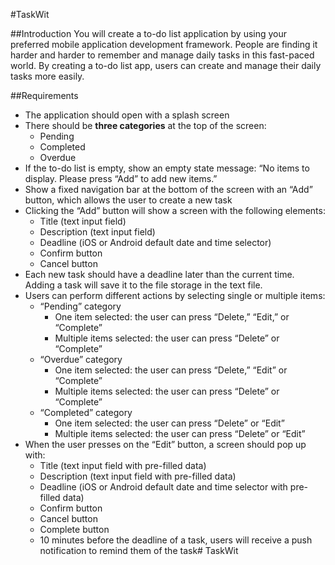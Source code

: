 #TaskWit

##Introduction
You will create a to-do list application by using your preferred mobile application development framework. People are finding it harder and harder to remember and manage daily tasks in this fast-paced world. By creating a to-do list app, users can create and manage their daily tasks more easily.

##Requirements
* The application should open with a splash screen
* There should be **three categories** at the top of the screen:
    * Pending
    * Completed
    * Overdue
* If the to-do list is empty, show an empty state message: “No items to display. Please press “Add” to add new items.”
* Show a fixed navigation bar at the bottom of the screen with an “Add” button, which allows the user to create a new task
* Clicking the “Add” button will show a screen with the following elements:
    * Title (text input field)
    * Description (text input field)
    * Deadline (iOS or Android default date and time selector)
    * Confirm button
    * Cancel button
* Each new task should have a deadline later than the current time. Adding a task will save it to the file storage in the text file.
* Users can perform different actions by selecting single or multiple items:
    * “Pending” category
        * One item selected: the user can press “Delete,” “Edit,” or “Complete”
        * Multiple items selected: the user can press “Delete” or “Complete”
    * “Overdue” category
        * One item selected: the user can press “Delete,” “Edit” or “Complete”
        * Multiple items selected: the user can press “Delete” or “Complete”
    * “Completed” category
        * One item selected: the user can press “Delete” or “Edit”
        * Multiple items selected: the user can press “Delete” or “Edit”
* When the user presses on the “Edit” button, a screen should pop up with:
    * Title (text input field with pre-filled data)
    * Description (text input field with pre-filled data)
    * Deadline (iOS or Android default date and time selector with pre-filled data)
    * Confirm button
    * Cancel button
    * Complete button
    * 10 minutes before the deadline of a task, users will receive a push notification to remind them of the task# TaskWit
